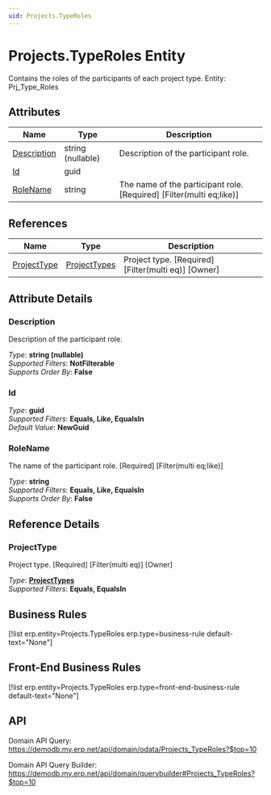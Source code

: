 ```yaml
---
uid: Projects.TypeRoles
---
```

# Projects.TypeRoles Entity

Contains the roles of the participants of each project type. Entity: Prj_Type_Roles

## Attributes

| Name | Type | Description |
| ---- | ---- | --- |
| [Description](Projects.TypeRoles.md#description) | string (nullable) | Description of the participant role. 
| [Id](Projects.TypeRoles.md#id) | guid |  
| [RoleName](Projects.TypeRoles.md#rolename) | string | The name of the participant role. [Required] [Filter(multi eq;like)] 

## References

| Name | Type | Description |
| ---- | ---- | --- |
| [ProjectType](Projects.TypeRoles.md#projecttype) | [ProjectTypes](Projects.ProjectTypes.md) | Project type. [Required] [Filter(multi eq)] [Owner] |


## Attribute Details

### Description

Description of the participant role.

_Type_: **string (nullable)**  
_Supported Filters_: **NotFilterable**  
_Supports Order By_: **False**  

### Id

_Type_: **guid**  
_Supported Filters_: **Equals, Like, EqualsIn**  
_Default Value_: **NewGuid**  

### RoleName

The name of the participant role. [Required] [Filter(multi eq;like)]

_Type_: **string**  
_Supported Filters_: **Equals, Like, EqualsIn**  
_Supports Order By_: **False**  


## Reference Details

### ProjectType

Project type. [Required] [Filter(multi eq)] [Owner]

_Type_: **[ProjectTypes](Projects.ProjectTypes.md)**  
_Supported Filters_: **Equals, EqualsIn**  



## Business Rules

[!list erp.entity=Projects.TypeRoles erp.type=business-rule default-text="None"]

## Front-End Business Rules

[!list erp.entity=Projects.TypeRoles erp.type=front-end-business-rule default-text="None"]

## API

Domain API Query:
<https://demodb.my.erp.net/api/domain/odata/Projects_TypeRoles?$top=10>

Domain API Query Builder:
<https://demodb.my.erp.net/api/domain/querybuilder#Projects_TypeRoles?$top=10>

